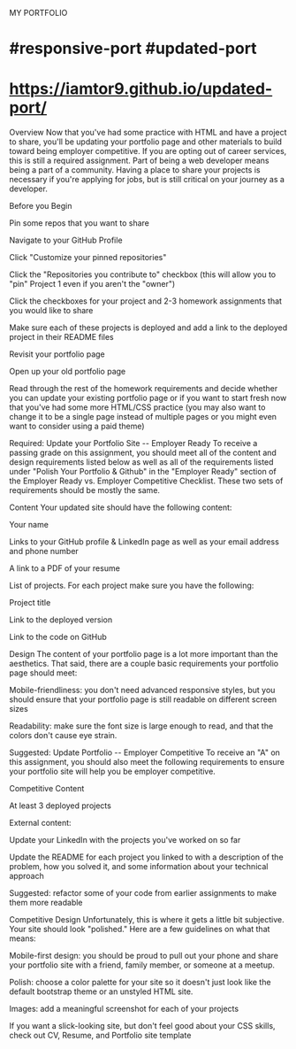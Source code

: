 MY PORTFOLIO

#responsive-port
#updated-port
========
https://iamtor9.github.io/updated-port/
=======

Overview
Now that you've had some practice with HTML and have a project to share, you'll be updating your portfolio page and other materials to build toward being employer competitive.
If you are opting out of career services, this is still a required assignment. Part of being a web developer means being a part of a community. Having a place to share your projects is necessary if you're applying for jobs, but is still critical on your journey as a developer.

Before you Begin


Pin some repos that you want to share


Navigate to your GitHub Profile


Click "Customize your pinned repositories"


Click the "Repositories you contribute to" checkbox (this will allow you to "pin" Project 1 even if you aren't the "owner")


Click the checkboxes for your project and 2-3 homework assignments that you would like to share


Make sure each of these projects is deployed and add a link to the deployed project in their README files




Revisit your portfolio page


Open up your old portfolio page


Read through the rest of the homework requirements and decide whether you can update your existing portfolio page or if you want to start fresh now that you've had some more HTML/CSS practice (you may also want to change it to be a single page instead of multiple pages or you might even want to consider using a paid theme)





Required: Update your Portfolio Site -- Employer Ready
To receive a passing grade on this assignment, you should meet all of the content and design requirements listed below as well as all of the requirements listed under "Polish Your Portfolio & Github" in the "Employer Ready" section of the Employer Ready vs. Employer Competitive Checklist. These two sets of requirements should be mostly the same.

Content
Your updated site should have the following content:


Your name


Links to your GitHub profile & LinkedIn page as well as your email address and phone number


A link to a PDF of your resume


List of projects. For each project make sure you have the following:


Project title


Link to the deployed version


Link to the code on GitHub





Design
The content of your portfolio page is a lot more important than the aesthetics. That said, there are a couple basic requirements your portfolio page should meet:


Mobile-friendliness: you don't need advanced responsive styles, but you should ensure that your portfolio page is still readable on different screen sizes


Readability: make sure the font size is large enough to read, and that the colors don't cause eye strain.



Suggested: Update Portfolio -- Employer Competitive
To receive an "A" on this assignment, you should also meet the following requirements
to ensure your portfolio site will help you be employer competitive.

Competitive Content


At least 3 deployed projects


External content:


Update your LinkedIn with the projects you've worked on so far


Update the README for each project you linked to with a description of the problem,
how you solved it, and some information about your technical approach


Suggested: refactor some of your code from earlier assignments to make them more readable





Competitive Design
Unfortunately, this is where it gets a little bit subjective. Your site should look
"polished." Here are a few guidelines on what that means:


Mobile-first design: you should be proud to pull out your phone and share
your portfolio site with a friend, family member, or someone at a meetup.


Polish: choose a color palette for your site so it doesn't just look like
the default bootstrap theme or an unstyled HTML site.


Images: add a meaningful screenshot for each of your projects


If you want a slick-looking site, but don't feel good about your CSS skills,
check out CV, Resume, and Portfolio site template

